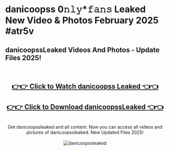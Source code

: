 # danicoopss 0𝚗𝚕𝚢*𝚏𝚊𝚗𝚜 Leaked New Video & Photos February 2025 #atr5v

<h2>danicoopssLeaked Videos And Photos - Update Files 2025!</h2>
<br>
<div align="center">
<h2><a href="https://mediaupload.pro?title=danicoopss&ref=11F" rel="nofollow">👉👉 Click to Watch danicoopss Leaked 👈👈</a></h2>
<h2><a href="https://mediaupload.pro?title=danicoopss&ref=11F" rel="nofollow">👉👉 Click to Download danicoopssLeaked 👈👈</a></h2>
<br>
Get danicoopssleaked and all content. Now you can access all videos and pictures of danicoopssleaked. New Updated Files 2025!
<br>
<br>
<a href="https://mediaupload.pro?title=danicoopss&ref=11F" rel="nofollow" data-target="animated-image.originalLink"><img src="https://i.ibb.co/Gkj2r4b/banner.png" alt="danicoopssleaked" style="max-width: 100%; display: inline-block;" data-target="animated-image.originalImage"></a>
</div>
<br>

